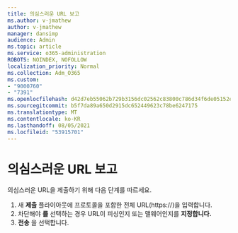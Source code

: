 ```yaml
---
title: 의심스러운 URL 보고
ms.author: v-jmathew
author: v-jmathew
manager: dansimp
audience: Admin
ms.topic: article
ms.service: o365-administration
ROBOTS: NOINDEX, NOFOLLOW
localization_priority: Normal
ms.collection: Adm_O365
ms.custom:
- "9000760"
- "7391"
ms.openlocfilehash: d42d7eb55062b729b3156dc02562c83800c786d34f6de05152e7e09fa88ab71b
ms.sourcegitcommit: b5f7da89a650d2915dc652449623c78be6247175
ms.translationtype: MT
ms.contentlocale: ko-KR
ms.lasthandoff: 08/05/2021
ms.locfileid: "53915701"
---
```

# <a name="report-suspicious-urls"></a>의심스러운 URL 보고

의심스러운 URL을 제출하기 위해 다음 단계를 따르세요.

1. 새 **제출** 플라이아웃에 프로토콜을 포함한 전체 URL(https://)을 입력합니다.
2. 차단해야 **를** 선택하는 경우 URL이 피싱인지 또는 맬웨어인지를 **지정합니다.** 
3. **전송** 을 선택합니다.
